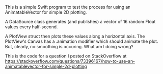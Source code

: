 This is a simple Swift program to test the process for using an AnimatableVector for simple 2D plotting.

A DataSource class generates (and publishes) a vector of 16 random Float values every half-second.

A PlotView struct then plots these values along a horizontal axis.  The PlotView's Canvas has a .animation modifier which should animate the plot.  But, clearly, no smoothing is occuring.  What am I doing wrong?

This is the code for a question I posted on StackOverflow at https://stackoverflow.com/questions/73396167/how-to-use-an-animatablevector-for-simple-2d-plotting

